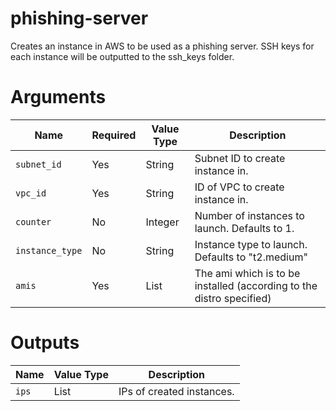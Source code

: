 # phishing-server

Creates an instance in AWS to be used as a phishing server. SSH keys for each instance will be outputted to the ssh_keys folder.

# Arguments

| Name                      | Required | Value Type | Description
|---------------------------| -------- | ---------- | -----------
|`subnet_id`                | Yes      | String     | Subnet ID to create instance in.
|`vpc_id`                   | Yes      | String     | ID of VPC to create instance in.
|`counter`                  | No       | Integer    | Number of instances to launch. Defaults to 1.
|`instance_type`            | No       | String     | Instance type to launch. Defaults to "t2.medium"
|`amis`                     | Yes      | List       | The ami which is to be installed (according to the distro specified)

# Outputs

| Name                      | Value Type | Description
|---------------------------| ---------- | -----------
|`ips`                      | List       | IPs of created instances.
